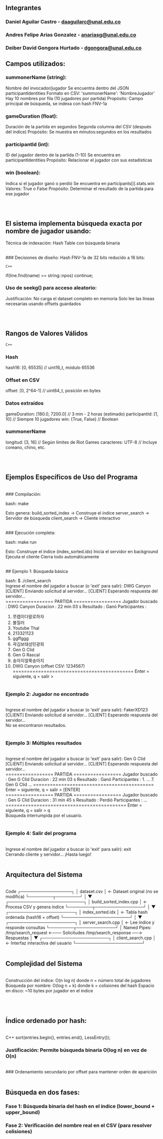 ## Integrantes

### Daniel Aguilar Castro - daaguilarc@unal.edu.co
### Andres Felipe Arias Gonzalez - anariasg@unal.edu.co
### Deiber David Gongora Hurtado - dgongora@unal.edu.co

## Campos utilizados:

### summonerName (string):

Nombre del invocador/jugador
Se encuentra dentro del JSON participantIdentities
Formato en CSV: 'summonerName': 'NombreJugador'
Hay 10 nombres por fila (10 jugadores por partida)
Propósito: Campo principal de búsqueda, se indexa con hash FNV-1a


### gameDuration (float):

Duración de la partida en segundos
Segunda columna del CSV (después del índice)
Propósito: Se muestra en minutos:segundos en los resultados


### participantId (int):

ID del jugador dentro de la partida (1-10)
Se encuentra en participantIdentities
Propósito: Relacionar el jugador con sus estadísticas


### win (boolean):

Indica si el jugador ganó o perdió
Se encuentra en participants[i].stats.win
Valores: True o False
Propósito: Determinar el resultado de la partida para ese jugador

</br></br>

## El sistema implementa búsqueda exacta por nombre de jugador usando:
Técnica de indexación: Hash Table con búsqueda binaria

</br>
### Decisiones de diseño:
Hash FNV-1a de 32 bits reducido a 16 bits:

    C++

if(line.find(name) == string::npos) continue;


### Uso de seekg() para acceso aleatorio:

Justificación: No carga el dataset completo en memoria
Solo lee las líneas necesarias usando offsets guardados

</br></br>

## Rangos de Valores Válidos

    C++

### Hash
hash16:           [0, 65535]        // uint16_t, módulo 65536

### Offset en CSV  
offset:           [0, 2^64-1]       // uint64_t, posición en bytes

### Datos extraídos
gameDuration:     [180.0, 7200.0]   // 3 min - 2 horas (estimado)
participantId:    [1, 10]           // Siempre 10 jugadores
win:              {True, False}     // Boolean

### summonerName
longitud:         [3, 16]           // Según límites de Riot Games
caracteres:       UTF-8             // Incluye coreano, chino, etc.

</br></br>

## Ejemplos Específicos de Uso del Programa
</br>
### Compilación:

bash: make

Esto genera:
build_sorted_index → Construye el índice
server_search → Servidor de búsqueda
client_search → Cliente interactivo

</br>
### Ejecución completa:

bash: make run

Esto:
Construye el índice (index_sorted.idx)
Inicia el servidor en background
Ejecuta el cliente
Cierra todo automáticamente

</br>
## Ejemplo 1: Búsqueda básica

bash: $ ./client_search
</br>
Ingrese el nombre del jugador a buscar (o 'exit' para salir): DWG Canyon
</br>
[CLIENT] Enviando solicitud al servidor...
[CLIENT] Esperando respuesta del servidor...
</br>
================= PARTIDA =================
Jugador buscado : DWG Canyon
Duracion        : 22 min 03 s
Resultado       : Ganó
Participantes   :
  1. 쪼렙이다말로하자
  2. 불질러
  3. Youtube Thal
  4. 213321123
  5. ggffggg
  6. 곽김보태성민광희
  7. Gen G Clid
  8. Gen G Rascal
  9. 송아지얼룩송아지
  10. DWG Canyon
(offset CSV: 1234567)
===========================================
Enter = siguiente,  q = salir > 
</br></br>

### Ejemplo 2: Jugador no encontrado
</br>
Ingrese el nombre del jugador a buscar (o 'exit' para salir): FakerXD123
</br>
[CLIENT] Enviando solicitud al servidor...
[CLIENT] Esperando respuesta del servidor...
</br>
No se encontraron resultados.
</br></br>

### Ejemplo 3: Múltiples resultados
</br>
Ingrese el nombre del jugador a buscar (o 'exit' para salir): Gen G Clid
</br>
[CLIENT] Enviando solicitud al servidor...
[CLIENT] Esperando respuesta del servidor...
</br>
================= PARTIDA =================
Jugador buscado : Gen G Clid
Duracion        : 22 min 03 s
Resultado       : Ganó
Participantes   :
  1. ...
  7. Gen G Clid
  ...
===========================================
Enter = siguiente,  q = salir > [ENTER]
</br>
================= PARTIDA =================
Jugador buscado : Gen G Clid
Duracion        : 31 min 45 s
Resultado       : Perdió
Participantes   :
  ...
===========================================
Enter = siguiente,  q = salir > q
</br>
Búsqueda interrumpida por el usuario.
</br></br>

### Ejemplo 4: Salir del programa
</br>
Ingrese el nombre del jugador a buscar (o 'exit' para salir): exit
</br>
Cerrando cliente y servidor...
¡Hasta luego!
</br></br>


## Arquitectura del Sistema
</br>
Code
┌─────────────────┐
│  dataset.csv    │  ← Dataset original (no se modifica)
└────────┬────────┘
         │
         ▼
┌─────────────────────────┐
│ build_sorted_index.cpp  │  ← Procesa CSV y genera índice
└────────┬────────────────┘
         │
         ▼
┌──────────────────────┐
│ index_sorted.idx     │  ← Tabla hash ordenada (hash16 + offset)
└──────────────────────┘
         │
         ▼
┌──────────────────────┐
│ server_search.cpp    │  ← Lee índice y responde consultas
└────────┬─────────────┘
         │
    Named Pipes:
    /tmp/search_request  ←─── Solicitudes
    /tmp/search_response ──→  Respuestas
         │
         ▼
┌──────────────────────┐
│ client_search.cpp    │  ← Interfaz interactiva del usuario
└──────────────────────┘
</br></br>

## Complejidad del Sistema
</br>
Construcción del índice: O(n log n) donde n = número total de jugadores
Búsqueda por nombre: O(log n + k) donde k = colisiones del hash
Espacio en disco: ~10 bytes por jugador en el índice

</br></br>

## Índice ordenado por hash:
</br>
    C++
sort(entries.begin(), entries.end(), LessEntry());

### Justificación: Permite búsqueda binaria O(log n) en vez de O(n)
</br>
### Ordenamiento secundario por offset para mantener orden de aparición
</br></br>

## Búsqueda en dos fases:

### Fase 1: Búsqueda binaria del hash en el índice (lower_bound + upper_bound)
### Fase 2: Verificación del nombre real en el CSV (para resolver colisiones)

